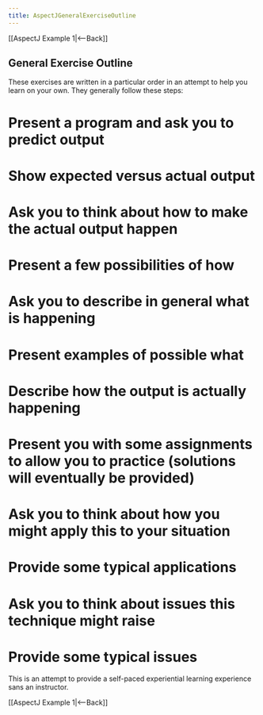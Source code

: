 ```yaml
---
title: AspectJGeneralExerciseOutline
---
```

[[AspectJ Example 1|<--Back]]

## General Exercise Outline

These exercises are written in a particular order in an attempt to help you learn on your own. They generally follow these steps:

# Present a program and ask you to predict output
# Show expected versus actual output
# Ask you to think about **how** to make the actual output happen
# Present a few possibilities of **how**
# Ask you to describe in general **what** is happening
# Present examples of possible **what**
# Describe how the output is actually happening
# Present you with some assignments to allow you to practice (solutions will eventually be provided)
# Ask you to think about how you might apply this to your situation
# Provide some typical applications
# Ask you to think about issues this technique might raise
# Provide some typical issues

This is an attempt to provide a self-paced experiential learning experience sans an instructor.

[[AspectJ Example 1|<--Back]]